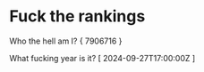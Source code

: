 # Fuck the rankings

Who the hell am I?
{ 7906716 }

What fucking year is it?
[ 2024-09-27T17:00:00Z ]
